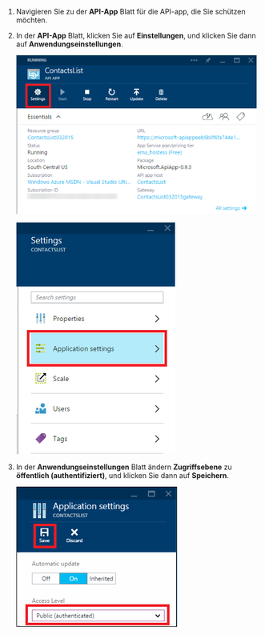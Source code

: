 1. Navigieren Sie zu der **API-App** Blatt für die API-app, die Sie schützen möchten.

2. In der **API-App** Blatt, klicken Sie auf **Einstellungen**, und klicken Sie dann auf **Anwendungseinstellungen**.

    ![Klicken Sie auf "Einstellungen"](./media/app-service-api-config-auth/clicksettings.png)

    ![Klicken Sie auf "Anwendungseinstellungen"](./media/app-service-api-config-auth/clickbasicsettings.png)

3. In der **Anwendungseinstellungen** Blatt ändern **Zugriffsebene** zu **öffentlich (authentifiziert)**, und klicken Sie dann auf **Speichern**.

    ![Klicken Sie auf "Grundlegende Einstellungen"](./media/app-service-api-config-auth/setpublicauth.png)



